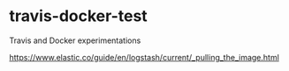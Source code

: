 # travis-docker-test
Travis and Docker experimentations

https://www.elastic.co/guide/en/logstash/current/_pulling_the_image.html
